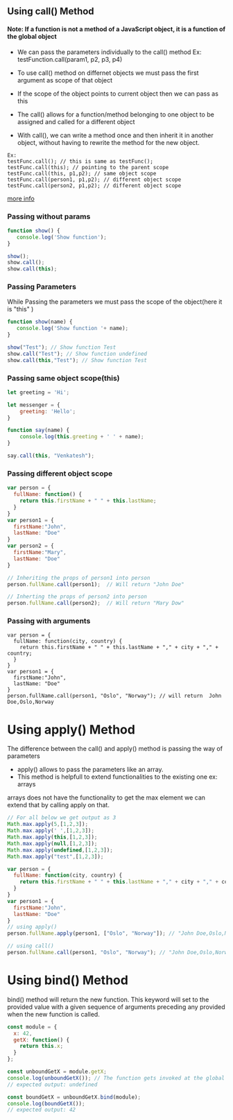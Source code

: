 ## Using call() Method
#### Note: If a function is not a method of a JavaScript object, it is a function of the global object
* We can pass the parameters individually to the call() method Ex: testFunction.call(param1, p2, p3, p4)
* To use call() method on differnet objects we must pass the first argument as scope of that object
* If the scope of the object points to current object then we can pass as this

* The call() allows for a function/method belonging to one object to be assigned and called for a different object
* With call(), we can write a method once and then inherit it in another object, without having to rewrite the method for the new object.

```jaascript
Ex: 
testFunc.call(); // this is same as testFunc();
testFunc.call(this); // pointing to the parent scope
testFunc.call(this, p1,p2); // same object scope
testFunc.call(person1, p1,p2); // different object scope
testFunc.call(person2, p1,p2); // different object scope
```
[more info](https://www.w3schools.com/js/js_function_call.asp)

### Passing without params
```javascript
function show() {
   console.log('Show function');
}

show();
show.call();
show.call(this);
```
### Passing Parameters
While Passing the parameters we must pass the scope of the object(here it is "this" )
```javascript
function show(name) {
   console.log('Show function '+ name);
}

show("Test"); // Show function Test
show.call("Test"); // Show function undefined
show.call(this,"Test"); // Show function Test
```
### Passing same object scope(this)
```javascript
let greeting = 'Hi';

let messenger = {
    greeting: 'Hello';
}

function say(name) {
    console.log(this.greeting + ' ' + name);
}

say.call(this, "Venkatesh");
```

### Passing different object scope
```javascript
var person = {
  fullName: function() {
    return this.firstName + " " + this.lastName;
  }
}
var person1 = {
  firstName:"John",
  lastName: "Doe"
}
var person2 = {
  firstName:"Mary",
  lastName: "Doe"
}

// Inheriting the props of person1 into person
person.fullName.call(person1);  // Will return "John Doe"

// Inherting the props of person2 into person
person.fullName.call(person2);  // Will return "Mary Dow"
```
### Passing with arguments
```javscript
var person = {
  fullName: function(city, country) {
    return this.firstName + " " + this.lastName + "," + city + "," + country;
  }
}
var person1 = {
  firstName:"John",
  lastName: "Doe"
}
person.fullName.call(person1, "Oslo", "Norway"); // will return  John Doe,Oslo,Norway
```

# Using apply() Method
The difference between the call() and apply() method is passing the way of parameters

* apply() allows to pass the parameters like an array.
* This method is helpfull to extend functionalities to the existing one ex: arrays

arrays does not have the functionality to get the max element we can extend that by calling apply on that.
```javascript
// For all below we get output as 3
Math.max.apply(5,[1,2,3]);
Math.max.apply(' ',[1,2,3]);
Math.max.apply(this,[1,2,3]);
Math.max.apply(null,[1,2,3]);
Math.max.apply(undefined,[1,2,3]);
Math.max.apply("test",[1,2,3]);

var person = {
  fullName: function(city, country) {
    return this.firstName + " " + this.lastName + "," + city + "," + country;
  }
}
var person1 = {
  firstName:"John",
  lastName: "Doe"
}
// using apply()
person.fullName.apply(person1, ["Oslo", "Norway"]); // "John Doe,Oslo,Norway"

// using call()
person.fullName.call(person1, "Oslo", "Norway"); // "John Doe,Oslo,Norway"

```
# Using bind() Method
bind() method will return the new function. This keyword will set to the provided value with a given sequence of arguments preceding any provided when the new function is called.

```javascript
const module = {
  x: 42,
  getX: function() {
    return this.x;
  }
};

const unboundGetX = module.getX;
console.log(unboundGetX()); // The function gets invoked at the global scope
// expected output: undefined

const boundGetX = unboundGetX.bind(module);
console.log(boundGetX());
// expected output: 42

```
